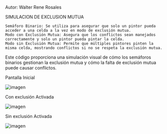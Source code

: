 Autor: Walter Rene Rosales

SIMULACION DE EXCLUSION MUTUA 

    Semáforo Binario: Se utiliza para asegurar que solo un pintor pueda acceder a una celda a la vez en modo de exclusión mutua.
    Modo con Exclusión Mutua: Asegura que los conflictos sean manejados correctamente y solo un pintor pueda pintar la celda.
    Modo sin Exclusión Mutua: Permite que múltiples pintores pinten la misma celda, mostrando conflictos si no se respeta la exclusión mutua.
    

Este código proporciona una simulación visual de cómo los semáforos binarios gestionan la exclusión mutua y cómo la falta de exclusión mutua puede causar conflictos.


Pantalla Inicial 

![imagen](https://github.com/user-attachments/assets/61c3a0c8-17bc-455e-8a87-443d2f21ed15)

Con exclusión Activada

![imagen](https://github.com/user-attachments/assets/ba2435fa-f987-45f9-917f-de65ad80206f)

Sin exclusión Activada 

![imagen](https://github.com/user-attachments/assets/58d66c3e-fcb3-45c1-968d-46f79dee5d19)


